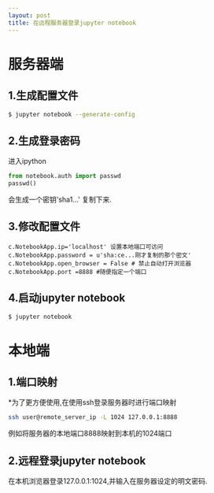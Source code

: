 ```yaml
---
layout: post
title: 在远程服务器登录jupyter notebook
---
```


# 服务器端

## 1.生成配置文件

```bash
$ jupyter notebook --generate-config
```

<!--more-->

## 2.生成登录密码

进入ipython

```python
from notebook.auth import passwd
passwd()
```

会生成一个密钥'sha1...' 复制下来.

## 3.修改配置文件

```
c.NotebookApp.ip='localhost' 设置本地端口可访问
c.NotebookApp.password = u'sha:ce...刚才复制的那个密文'
c.NotebookApp.open_browser = False # 禁止自动打开浏览器
c.NotebookApp.port =8888 #随便指定一个端口
```

## 4.启动jupyter notebook

```bash
$ jupyter notebook
```

# 本地端

## 1.端口映射

*为了更方便使用,在使用ssh登录服务器时进行端口映射

```bash
ssh user@remote_server_ip -L 1024 127.0.0.1:8888
```

例如将服务器的本地端口8888映射到本机的1024端口

## 2.远程登录jupyter notebook

在本机浏览器登录127.0.0.1:1024,并输入在服务器设定的明文密码.
